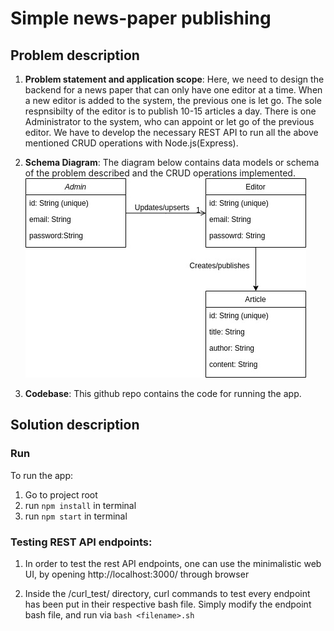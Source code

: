 # Simple news-paper publishing

## Problem description

1. **Problem statement and application scope**: Here, we need to design the backend for a news paper that can only have one editor at a time. When a new editor is added to the system, the previous one is let go. The sole respnsibilty of the editor is to publish 10-15 articles a day. There is one Administrator to the system, who can appoint or let go of the previous editor. We have to develop the necessary REST API to run all the above mentioned CRUD operations with Node.js(Express).

2. **Schema Diagram**: The diagram below contains data models or schema of the problem described and the CRUD operations implemented.
   ![Schema Diagram](/schema.jpg)

3. **Codebase**: This github repo contains the code for running the app.

## Solution description

### Run

To run the app:

1. Go to project root
2. run `npm install` in terminal
3. run `npm start` in terminal

### Testing REST API endpoints:

1. In order to test the rest API endpoints, one can use the minimalistic web UI, by opening http://localhost:3000/ through browser

2. Inside the /curl_test/ directory, curl commands to test every endpoint has been put in their respective bash file. Simply modify the endpoint bash file, and run via `bash <filename>.sh`
